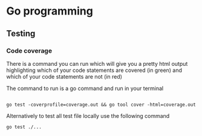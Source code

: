 # Go programming 

## Testing

### Code coverage

There is a command you can run which will give you a pretty html output highlighting which of your code statements are covered (in green) and which of your code statements are not (in red)

The command to run is a go command and run in your terminal

```

go test -coverprofile=coverage.out && go tool cover -html=coverage.out

```
Alternatively to test all test file locally use the following command

```
go test ./...
```

